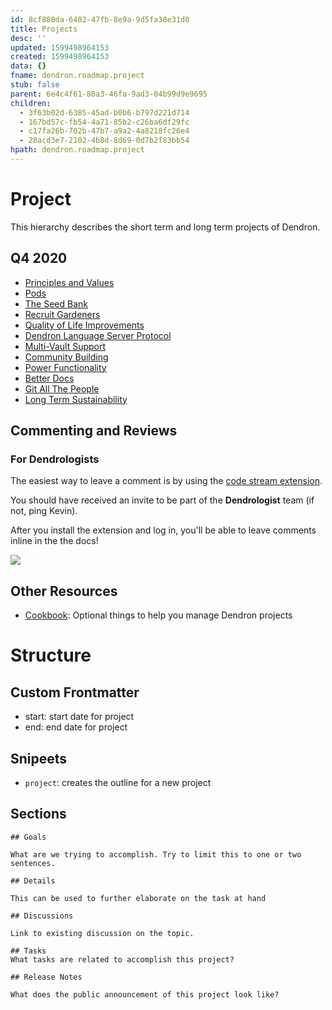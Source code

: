 ```yaml
---
id: 8cf880da-6402-47fb-8e9a-9d5fa38e31d0
title: Projects
desc: ''
updated: 1599498964153
created: 1599498964153
data: {}
fname: dendron.roadmap.project
stub: false
parent: 6e4c4f61-80a3-46fa-9ad3-04b99d9e9695
children:
  - 3f63b02d-6385-45ad-b0b6-b797d221d714
  - 167bd57c-fb54-4a71-85b2-c26ba6df29fc
  - c17fa26b-702b-47b7-a9a2-4a8218fc26e4
  - 28acd3e7-2102-4b8d-8d69-0d7b2f83bb54
hpath: dendron.roadmap.project
---
```

# Project

This hierarchy describes the short term and long term projects of Dendron.

## Q4 2020

- [Principles and Values](35d7d7bc-64a6-4850-9a54-7de7f43ad751)
- [Pods](b1dbd32d-ca87-4489-9ba0-01bf7928cba5)
- [The Seed Bank](b81810f7-4d47-4870-ad2c-d4e48a49aa22)
- [Recruit Gardeners](750c86bc-9b72-46b5-9c08-865af1bed622)
- [Quality of Life Improvements](c4cb56af-ec13-4e57-aede-eb341e870736)
- [Dendron Language Server Protocol](725d99be-fadd-4464-88c3-0a5fcc7292c7)
- [Multi-Vault Support](45cfb9f2-46cf-4f67-a41e-834818fbd06e)
- [Community Building](b01d9f1d-a289-412c-8e42-bbfac02ed843)
- [Power Functionality](ff1b9ea5-6d0e-49b2-97d1-a7e31299164e)
- [Better Docs](c8690c83-dae2-4d16-849a-555a25c5a57a)
- [Git All The People](37f3623c-d87e-4181-8531-2edb578d3391)
- [Long Term Sustainability](d892da5f-3667-4bfe-a8ba-e5ea3da4eb72)

## Commenting and Reviews

### For Dendrologists

The easiest way to leave a comment is by using the [code stream extension](https://marketplace.visualstudio.com/items?itemName=CodeStream.codestream).

You should have received an invite to be part of the **Dendrologist** team (if not, ping Kevin).  

After you install the extension and log in, you'll be able to leave comments inline in the the docs!

![](https://foundation-prod-assetspublic53c57cce-8cpvgjldwysl.s3-us-west-2.amazonaws.com/assets/images/project.code-stream.gif)

## Other Resources

- [Cookbook](3f63b02d-6385-45ad-b0b6-b797d221d714): Optional things to help you manage Dendron projects

# Structure

## Custom Frontmatter

- start: start date for project
- end: end date for project

## Snipeets

- `project`: creates the outline for a new project

## Sections

```
## Goals

What are we trying to accomplish. Try to limit this to one or two sentences. 

## Details

This can be used to further elaborate on the task at hand

## Discussions

Link to existing discussion on the topic. 

## Tasks
What tasks are related to accomplish this project?

## Release Notes

What does the public announcement of this project look like?
```
